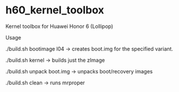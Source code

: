 # h60_kernel_toolbox
Kernel toolbox for Huawei Honor 6 (Lollipop)

Usage

./build.sh bootimage l04 -> creates boot.img for the specified variant.

./build.sh kernel -> builds just the zImage

./build.sh unpack boot.img -> unpacks boot/recovery images

./build.sh clean -> runs mrproper

